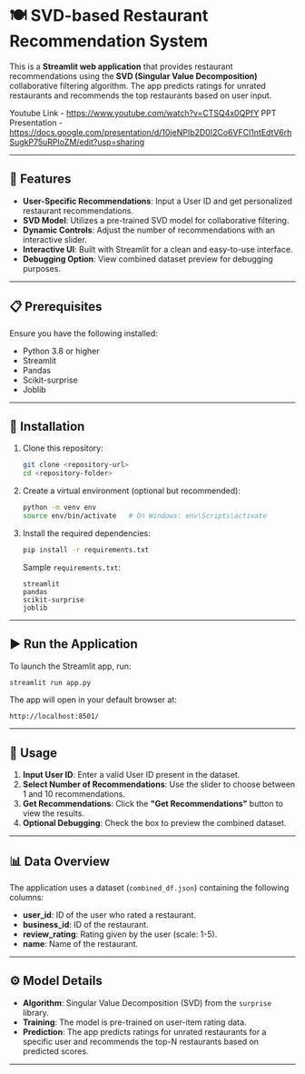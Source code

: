 # 🍽️ SVD-based Restaurant Recommendation System

This is a **Streamlit web application** that provides restaurant recommendations using the **SVD (Singular Value Decomposition)** collaborative filtering algorithm. The app predicts ratings for unrated restaurants and recommends the top restaurants based on user input.

Youtube Link - https://www.youtube.com/watch?v=CTSQ4x0QPfY
PPT Presentation - https://docs.google.com/presentation/d/10jeNPIb2D0I2Co6VFCl1ntEdtV6rhSugkP75uRPloZM/edit?usp=sharing

---

## 🚀 Features
- **User-Specific Recommendations**: Input a User ID and get personalized restaurant recommendations.
- **SVD Model**: Utilizes a pre-trained SVD model for collaborative filtering.
- **Dynamic Controls**: Adjust the number of recommendations with an interactive slider.
- **Interactive UI**: Built with Streamlit for a clean and easy-to-use interface.
- **Debugging Option**: View combined dataset preview for debugging purposes.

---

## 📋 Prerequisites
Ensure you have the following installed:

- Python 3.8 or higher
- Streamlit
- Pandas
- Scikit-surprise
- Joblib

---

## 🔧 Installation
1. Clone this repository:
   ```bash
   git clone <repository-url>
   cd <repository-folder>
   ```

2. Create a virtual environment (optional but recommended):
   ```bash
   python -m venv env
   source env/bin/activate   # On Windows: env\Scripts\activate
   ```

3. Install the required dependencies:
   ```bash
   pip install -r requirements.txt
   ```

   Sample `requirements.txt`:
   ```
   streamlit
   pandas
   scikit-surprise
   joblib
   ```

---

## ▶️ Run the Application
To launch the Streamlit app, run:
```bash
streamlit run app.py
```

The app will open in your default browser at:
```
http://localhost:8501/
```

---

## 📝 Usage
1. **Input User ID**: Enter a valid User ID present in the dataset.
2. **Select Number of Recommendations**: Use the slider to choose between 1 and 10 recommendations.
3. **Get Recommendations**: Click the **"Get Recommendations"** button to view the results.
4. **Optional Debugging**: Check the box to preview the combined dataset.

---

## 📊 Data Overview
The application uses a dataset (`combined_df.json`) containing the following columns:
- **user_id**: ID of the user who rated a restaurant.
- **business_id**: ID of the restaurant.
- **review_rating**: Rating given by the user (scale: 1-5).
- **name**: Name of the restaurant.

---

## ⚙️ Model Details
- **Algorithm**: Singular Value Decomposition (SVD) from the `surprise` library.
- **Training**: The model is pre-trained on user-item rating data.
- **Prediction**: The app predicts ratings for unrated restaurants for a specific user and recommends the top-N restaurants based on predicted scores.

---

